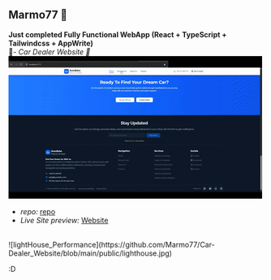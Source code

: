 ## Marmo77 🤫

**Just completed Fully Functional WebApp (React + TypeScript + Tailwindcss + AppWrite)**
<br/>
🙊- *Car Dealer Website 🫨*
<br/>
![website_browse_preview](https://github.com/Marmo77/Car-Dealer_Website/blob/main/public/githubGifsnippets/BrowseGif.gif)
<br/>
- *repo:* [repo](https://github.com/Marmo77/Car-Dealer_Website)
- *Live Site preview:* [Website](https://car-dealer-website-nine.vercel.app/)
<br/>
![lightHouse_Performance](https://github.com/Marmo77/Car-Dealer_Website/blob/main/public/lighthouse.jpg)

:D 
